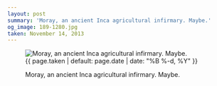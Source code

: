 ```yaml
---
layout: post
summary: 'Moray, an ancient Inca agricultural infirmary. Maybe.'
og_image: 189-1280.jpg
taken: November 14, 2013
---
```


<figure class="post" data-src="{{ site.assets_url }}/{{ page.og_image }}" data-sub-html='#caption-{{ page.id | remove_first: "/" }}'>
<img alt="Moray, an ancient Inca agricultural infirmary. Maybe." sizes="(min-width: 700px) 50vw, calc(100vw - 2rem)" src="{{ site.assets_url }}/189-640.jpg" srcset="{{ site.assets_url }}/189-1280.jpg 1280w, {{ site.assets_url }}/189-960.jpg 960w, {{ site.assets_url }}/189-640.jpg 640w, {{ site.assets_url }}/189-320.jpg 320w"/>
<figcaption id='caption-{{ page.id | remove_first: "/" }}'>
<time>{{ page.taken | default: page.date | date: "%B %-d, %Y" }}</time>
<p>Moray, an ancient Inca agricultural infirmary. Maybe.</p>
</figcaption>
</figure>
